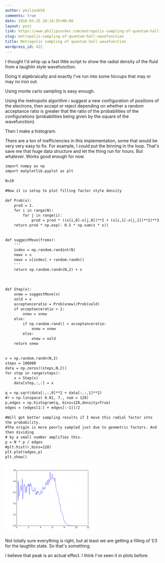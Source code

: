 ```yaml
---
author: philzook58
comments: true
date: 2016-03-25 20:14:55+00:00
layout: post
link: https://www.philipzucker.com/metropolis-sampling-of-quantum-hall-wavefunction/
slug: metropolis-sampling-of-quantum-hall-wavefunction
title: Metropolis sampling of quantum hall wavefunction
wordpress_id: 422
---
```


I thought I'd whip up a fast little script to show the radial density of the fluid from a laughlin style wavefunction.

Doing it algebraically and exactly I've run into some hiccups that may or may no iron out.

Using monte carlo sampling is easy enough.

Using the metropolis algorithm i suggest a new configuration of positions of the electrons, then accept or reject depending on whether a random acceptance ratio is greater that the ratio of the probabilities of the configurations (probabilities being given by the square of the wavefunction).

Then I make a histogram.

There are a ton of inefficiencies in this implementation, some that would be very very easy to fix. For example, I could put the binning in the loop. That's save me that huge data structure and let the thing run for hours. But whatever. Works good enough for now.

    
    import numpy as np
    import matplotlib.pyplot as plt
    
    N=10
    
    #Now it is setup to plot filling factor style density
    
    def Prob(x):
        prod = 1.
        for i in range(N):
            for j in range(i):
                prod = prod * ((x[i,0]-x[j,0])**2 + (x[i,1]-x[j,1])**2)**3
        return prod * np.exp(- 0.5 * np.sum(x * x))
    
    
    def suggestMove(fromx):
        '''
        index = np.random.randint(N)
        newx = x
        newx = x[index] + random.randn()
        '''
        return np.random.randn(N,2) + x
    
    
    
    def Step(x):
        xnew = suggestMove(x)
        xold = x
        acceptanceratio = Prob(xnew)/Prob(xold)
        if acceptanceratio > 1:
            xnew = xnew
        else:
            if np.random.rand() < acceptanceratio:
                xnew = xnew
            else:
                xnew = xold
        return xnew
    
    
    x = np.random.randn(N,2)
    steps = 100000
    data = np.zeros((steps,N,2))
    for step in range(steps):
        x = Step(x)
        data[step,:,:] = x
    
    q = np.sqrt(data[:,:,0]**2 + data[:,:,1]**2)
    #r = np.linspace( 0.01, 7., num = 128)
    p,edges = np.histogram(q, bins=128,density=True)
    edges = (edges[1:] + edges[:-1])/2
    
    #Will get better sampling results if I move this radial factor into the probability. 
    #The origin is more poorly sampled just due to geometric factors. And then dividing
    # by a small number amplifies this.
    p = N * p / edges
    #plt.hist(r,bins=128)
    plt.plot(edges,p)
    plt.show()
    


[![laughlindensity](/assets/laughlindensity-300x225.png)](/assets/laughlindensity.png)

Not totally sure everything is right, but at least we are getting a filling of 1/3 for the laughlin state. So that's something.

I believe that peak is an actual effect. I think I've seen it in plots before.
